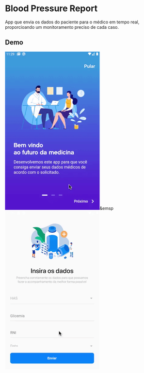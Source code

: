 # Blood Pressure Report

App que envia os dados do paciente para o médico em tempo real, proporcioando um monitoramento preciso de cada caso.

## Demo
![Farmers Market Finder Demo](assets/demo/Tutorial.gif)&emsp
![Farmers Market Finder Demo](assets/demo/Animation.gif)